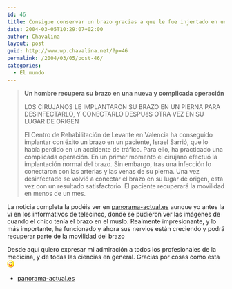```yaml
---
id: 46
title: Consigue conservar un brazo gracias a que le fue injertado en una pierna
date: 2004-03-05T10:29:07+02:00
author: Chavalina
layout: post
guid: http://www.wp.chavalina.net/?p=46
permalink: /2004/03/05/post-46/
categories:
  - El mundo
---
```

> **Un hombre recupera su brazo en una nueva y complicada operaci&oacute;n**
> 
> LOS CIRUJANOS LE IMPLANTARON SU BRAZO EN UN PIERNA PARA DESINFECTARLO, Y CONECTARLO DESPUéS OTRA VEZ EN SU LUGAR DE ORIGEN
> 
> El Centro de Rehabilitaci&oacute;n de Levante en Valencia ha conseguido implantar con éxito un brazo en un paciente, Israel Sarri&oacute;, que lo hab&iacute;a perdido en un accidente de tráfico. Para ello, ha practicado una complicada operaci&oacute;n. En un primer momento el cirujano efectu&oacute; la implantaci&oacute;n normal del brazo. Sin embargo, tras una infecci&oacute;n lo conectaron con las arterias y las venas de su pierna. Una vez desinfectado se volvi&oacute; a conectar el brazo en su lugar de origen, esta vez con un resultado satisfactorio. El paciente recuperará la movilidad en menos de un mes.

La noticia completa la podéis ver en <a href="http://www.panorama-actual.es/noticias/not130728.htm" target="_blank">panorama-actual.es</a> aunque yo antes la v&iacute; en los informativos de telecinco, donde se pudieron ver las imágenes de cuando el chico ten&iacute;a el brazo en el muslo. Realmente impresionante, y lo más importante, ha funcionado y ahora sus nervios están creciendo y podrá recuperar parte de la movilidad del brazo

Desde aqu&iacute; quiero expresar mi admiraci&oacute;n a todos los profesionales de la medicina, y de todas las ciencias en general. Gracias por cosas como esta![emo](/imagenes/emoticonos/sonrisa.gif) 

  * <a href="http://www.panorama-actual.es/noticias/not130728.htm" target="_blank">panorama-actual.es</a>